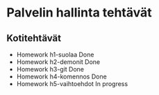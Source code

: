 # Palvelin hallinta tehtävät
## Kotitehtävät

- Homework h1-suolaa Done
- Homework h2-demonit Done
- Homework h3-git Done
- Homework h4-komennos Done
- Homework h5-vaihtoehdot In progress
